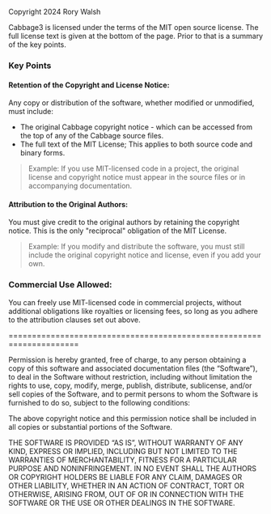 
Copyright 2024 Rory Walsh

Cabbage3 is licensed under the terms of the MIT open source license. The full license text is given at the bottom of the page. Prior to that is a summary of the key points. 

### Key Points 

#### Retention of the Copyright and License Notice:
Any copy or distribution of the software, whether modified or unmodified, must include:
* The original Cabbage copyright notice - which can be accessed from the top of any of the Cabbage source files.
* The full text of the MIT License; This applies to both source code and binary forms.
> Example: If you use MIT-licensed code in a project, the original license and copyright notice must appear in the source files or in accompanying documentation.

#### Attribution to the Original Authors:
You must give credit to the original authors by retaining the copyright notice. This is the only "reciprocal" obligation of the MIT License.
> Example: If you modify and distribute the software, you must still include the original copyright notice and license, even if you add your own.

### Commercial Use Allowed:
You can freely use MIT-licensed code in commercial projects, without additional obligations like royalties or licensing fees, so long as you adhere to the attribution clauses set out above.

=====================================================================

Permission is hereby granted, free of charge, to any person obtaining a copy of this software and associated documentation files (the “Software”), to deal in the Software without restriction, including without limitation the rights to use, copy, modify, merge, publish, distribute, sublicense, and/or sell copies of the Software, and to permit persons to whom the Software is furnished to do so, subject to the following conditions:

The above copyright notice and this permission notice shall be included in all copies or substantial portions of the Software.

THE SOFTWARE IS PROVIDED “AS IS”, WITHOUT WARRANTY OF ANY KIND, EXPRESS OR IMPLIED, INCLUDING BUT NOT LIMITED TO THE WARRANTIES OF MERCHANTABILITY, FITNESS FOR A PARTICULAR PURPOSE AND NONINFRINGEMENT. IN NO EVENT SHALL THE AUTHORS OR COPYRIGHT HOLDERS BE LIABLE FOR ANY CLAIM, DAMAGES OR OTHER LIABILITY, WHETHER IN AN ACTION OF CONTRACT, TORT OR OTHERWISE, ARISING FROM, OUT OF OR IN CONNECTION WITH THE SOFTWARE OR THE USE OR OTHER DEALINGS IN THE SOFTWARE.

